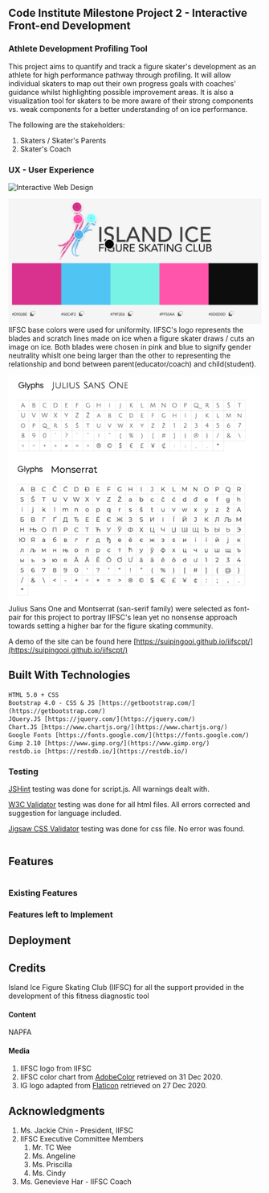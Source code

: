## Code Institute Milestone Project 2 - Interactive Front-end Development

### Athlete Development Profiling Tool

This project aims to quantify and track a figure skater's development as an athlete for high performance pathway through profiling. It will allow individual skaters to map out their own progress goals with coaches' guidance whilst highlighting possible improvement areas. It is also a visualization tool for skaters to be more aware of their strong components vs. weak components for a better understanding of on ice performance.

The following are the stakeholders:
1. Skaters / Skater's Parents
2. Skater's Coach

### UX - User Experience

![Interactive Web Design](video)


![Color Chart](images/iifsc_colorchart.png)
IIFSC base colors were used for uniformity. IIFSC's logo represents the blades and scratch lines made on ice when a figure skater draws / cuts an image on ice. Both blades were chosen in pink and blue to signify gender neutrality whislt one being larger than the other to representing the relationship and bond between parent(educator/coach) and child(student). 

![Font Gylps](images/athletedp_fontgylps.png)
Julius Sans One and Montserrat (san-serif family) were selected as font-pair for this project to portray IIFSC's lean yet no nonsense approach towards setting a higher bar for the figure skating community.

A demo of the site can be found here [https://suipingooi.github.io/iifscpt/](https://suipingooi.github.io/iifscpt/)

## Built With Technologies

```
HTML 5.0 + CSS
Bootstrap 4.0 - CSS & JS [https://getbootstrap.com/](https://getbootstrap.com/)
JQuery.JS [https://jquery.com/](https://jquery.com/)
Chart.JS [https://www.chartjs.org/](https://www.chartjs.org/)
Google Fonts [https://fonts.google.com/](https://fonts.google.com/)
Gimp 2.10 [https://www.gimp.org/](https://www.gimp.org/)
restdb.io [https://restdb.io/](https://restdb.io/)

```

### Testing
[JSHint](https://jshint.com/) testing was done for script.js. All warnings dealt with.

[W3C Validator](https://validator.w3.org/) testing was done for all html files. All errors corrected and suggestion for language included. 

[Jigsaw CSS Validator](https://jigsaw.w3.org/css-validator/) testing was done for css file. No error was found.

```
```

## Features
```
```
### Existing Features
### Features left to Implement

## Deployment

## Credits
Island Ice Figure Skating Club (IIFSC) for all the support provided in the development of this fitness diagnostic tool

#### Content
NAPFA
#### Media
1. IIFSC logo from IIFSC 
2. IIFSC color chart from [AdobeColor](https://color.adobe.com/create/image) retrieved on 31 Dec 2020.
3. IG logo adapted from [Flaticon](https://www.flaticon.com/free-icon/instagram-logo_87390) retrieved on 27 Dec 2020.

## Acknowledgments
1. Ms. Jackie Chin - President, IIFSC
2. IIFSC Executive Committee Members  
    1. Mr. TC Wee
    2. Ms. Angeline
    3. Ms. Priscilla
    4. Ms. Cindy
3. Ms. Genevieve Har - IIFSC Coach